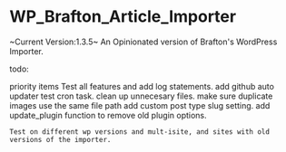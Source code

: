 WP_Brafton_Article_Importer
==================
~Current Version:1.3.5~
An Opinionated version of Brafton's WordPress Importer.


todo: 

priority items
	Test all features and add log statements.
	add github auto updater
	test cron task.
	clean up unnecesary files.
	make sure duplicate images use the same file path
	add custom post type slug setting.
	add update_plugin function to remove old plugin options. 

	Test on different wp versions and mult-isite, and sites with old versions of the importer.